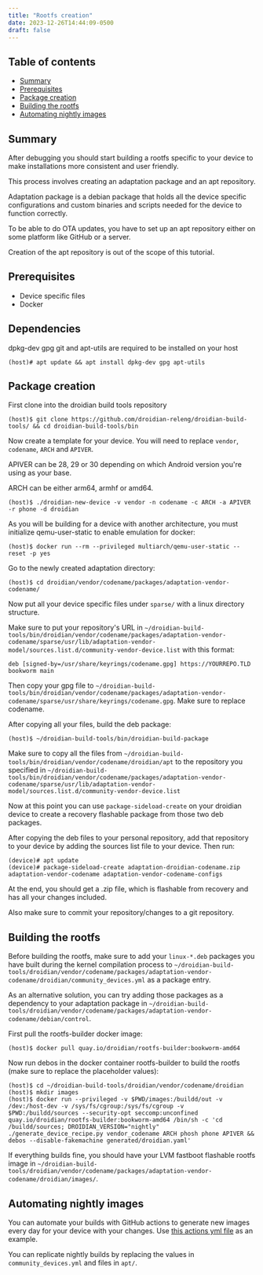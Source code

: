 ```yaml
---
title: "Rootfs creation"
date: 2023-12-26T14:44:09-0500
draft: false
---
```


Table of contents
-----------------

* [Summary](#summary)
* [Prerequisites](#prerequisites)
* [Package creation](#package-creation)
* [Building the rootfs](#building-the-rootfs)
* [Automating nightly images](#automating-nightly-images)

Summary
-------

After debugging you should start building a rootfs specific to your device to make installations more consistent and user friendly.

This process involves creating an adaptation package and an apt repository.

Adaptation package is a debian package that holds all the device specific configurations and custom binaries and scripts needed for the device to function correctly.

To be able to do OTA updates, you have to set up an apt repository either on some platform like GitHub or a server.

Creation of the apt repository is out of the scope of this tutorial.

Prerequisites
-------------

* Device specific files
* Docker

Dependencies
------------

dpkg-dev gpg git and apt-utils are required to be installed on your host

	(host)# apt update && apt install dpkg-dev gpg apt-utils

Package creation
----------------

First clone into the droidian build tools repository

	(host)$ git clone https://github.com/droidian-releng/droidian-build-tools/ && cd droidian-build-tools/bin

Now create a template for your device. You will need to replace `vendor`, `codename`, `ARCH` and `APIVER`.

APIVER can be 28, 29 or 30 depending on which Android version you're using as your base.

ARCH can be either arm64, armhf or amd64.

	(host)$ ./droidian-new-device -v vendor -n codename -c ARCH -a APIVER -r phone -d droidian

As you will be building for a device with another architecture, you must initialize qemu-user-static to enable emulation for docker:

	(host)$ docker run --rm --privileged multiarch/qemu-user-static --reset -p yes

Go to the newly created adaptation directory:

	(host)$ cd droidian/vendor/codename/packages/adaptation-vendor-codename/

Now put all your device specific files under `sparse/` with a linux directory structure.

Make sure to put your repository's URL in `~/droidian-build-tools/bin/droidian/vendor/codename/packages/adaptation-vendor-codename/sparse/usr/lib/adaptation-vendor-model/sources.list.d/community-vendor-device.list` with this format:

`deb [signed-by=/usr/share/keyrings/codename.gpg] https://YOURREPO.TLD bookworm main`

Then copy your gpg file to `~/droidian-build-tools/bin/droidian/vendor/codename/packages/adaptation-vendor-codename/sparse/usr/share/keyrings/codename.gpg`. Make sure to replace codename.

After copying all your files, build the deb package:

	(host)$ ~/droidian-build-tools/bin/droidian-build-package

Make sure to copy all the files from `~/droidian-build-tools/bin/droidian/vendor/codename/droidian/apt` to the repository you specified in `~/droidian-build-tools/bin/droidian/vendor/codename/packages/adaptation-vendor-codename/sparse/usr/lib/adaptation-vendor-model/sources.list.d/community-vendor-device.list`

Now at this point you can use `package-sideload-create` on your droidian device to create a recovery flashable package from those two deb packages.

After copying the deb files to your personal repository, add that repository to your device by adding the sources list file to your device. Then run:

	(device)# apt update
	(device)# package-sideload-create adaptation-droidian-codename.zip adaptation-vendor-codename adaptation-vendor-codename-configs

At the end, you should get a .zip file, which is flashable from recovery and has all your changes included.

Also make sure to commit your repository/changes to a git repository.

Building the rootfs
-------------------

Before building the rootfs, make sure to add your `linux-*.deb` packages you have built during the kernel compilation process to `~/droidian-build-tools/droidian/vendor/codename/packages/adaptation-vendor-codename/droidian/community_devices.yml` as a package entry.

As an alternative solution, you can try adding those packages as a dependency to your adaptation package in `~/droidian-build-tools/droidian/vendor/codename/packages/adaptation-vendor-codename/debian/control`.

First pull the rootfs-builder docker image:

	(host)$ docker pull quay.io/droidian/rootfs-builder:bookworm-amd64

Now run debos in the docker container rootfs-builder to build the rootfs (make sure to replace the placeholder values):

	(host)$ cd ~/droidian-build-tools/droidian/vendor/codename/droidian
	(host)$ mkdir images
	(host)$ docker run --privileged -v $PWD/images:/buildd/out -v /dev:/host-dev -v /sys/fs/cgroup:/sys/fs/cgroup -v $PWD:/buildd/sources --security-opt seccomp:unconfined quay.io/droidian/rootfs-builder:bookworm-amd64 /bin/sh -c 'cd /buildd/sources; DROIDIAN_VERSION="nightly" ./generate_device_recipe.py vendor_codename ARCH phosh phone APIVER && debos --disable-fakemachine generated/droidian.yaml'

If everything builds fine, you should have your LVM fastboot flashable rootfs image in `~/droidian-build-tools/droidian/vendor/codename/packages/adaptation-vendor-codename/droidian/images/`.

Automating nightly images
-------------------------

You can automate your builds with GitHub actions to generate new images every day for your device with your changes. Use [this actions yml file](https://github.com/droidian-onclite/droidian-images/blob/bookworm/.github/workflows/release.yml) as an example.

You can replicate nightly builds by replacing the values in `community_devices.yml` and files in `apt/`.
